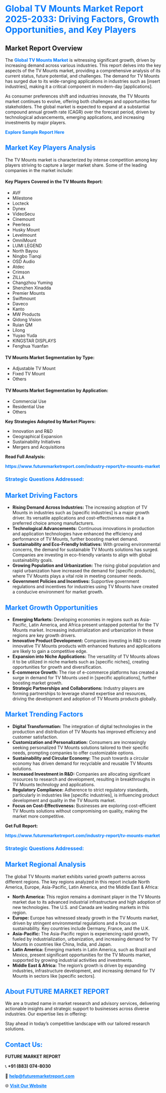 <h1 style="color: #007BFF;">Global TV Mounts Market Report 2025-2033: Driving Factors, Growth Opportunities, and Key Players</h1>

<section id="overview">
<h2>Market Report Overview</h2>
<p>The <a href="https://www.futuremarketreport.com/industry-report/tv-mounts-market" style="color: #007BFF; text-decoration: none;"><strong>Global TV Mounts Market</strong></a> is witnessing significant growth, driven by increasing demand across various industries. This report delves into the key aspects of the TV Mounts market, providing a comprehensive analysis of its current status, future potential, and challenges. The demand for TV Mounts has surged due to its wide-ranging applications in industries such as [insert industries], making it a critical component in modern-day [applications].</p>
<p>As consumer preferences shift and industries innovate, the TV Mounts market continues to evolve, offering both challenges and opportunities for stakeholders. The global market is expected to expand at a substantial compound annual growth rate (CAGR) over the forecast period, driven by technological advancements, emerging applications, and increasing investments by major players.</p>
</section>

<section id="overview">
<p><a href="https://www.futuremarketreport.com/request-sample/reportId=58312" style="color: #007BFF; text-decoration: none;"><strong>Explore Sample Report Here</strong></a></p>
</section>

<section id="key-players">
<h2 style="color: #007BFF;">Market Key Players Analysis</h2>
<p>The TV Mounts market is characterized by intense competition among key players striving to capture a larger market share. Some of the leading companies in the market include:</p>
<h4>Key Players Covered in the TV Mounts Report:</h4>
<ul><li>AVF</li><li>Milestone</li><li>Locteck</li><li>Dynex</li><li>VideoSecu</li><li>Cinemount</li><li>Peerless</li><li>Husky Mount</li><li>Levelmount</li><li>OmniMount</li><li>LUMI LEGEND</li><li>North Bayou</li><li>Ningbo Tianqi</li><li>OSD Audio</li><li>Atdec</li><li>Crimson</li><li>ZILLA</li><li>Changzhou Yuming</li><li>Shenzhen Xinadda</li><li>Premier Mounts</li><li>Swiftmount</li><li>Daveco</li><li>Kanto</li><li>MW Products</li><li>Qidong Vision</li><li>Ruian QM</li><li>Lilong</li><li>Yuyao Yuda</li><li>KINGSTAR DISPLAYS</li><li>Fenghua Yuanfan</li></ul>
<h4>TV Mounts Market Segmentation by Type:</h4>
<ul><li>Adjustable TV Mount</li><li>Fixed TV Mount</li><li>Others</li></ul>

<h4>TV Mounts Market Segmentation by Application:</h4>
<ul><li>Commercial Use</li><li>Residential Use</li><li>Others</li></ul>
<p><strong>Key Strategies Adopted by Market Players:</strong></p>
<ul>
<li>Innovation and R&D</li>
<li>Geographical Expansion</li>
<li>Sustainability Initiatives</li>
<li>Mergers and Acquisitions</li>
</ul>
</section>

<section>
<p><strong>Read Full Analysis: </strong></p><a href="https://www.futuremarketreport.com/industry-report/tv-mounts-market" style="color: #007BFF; text-decoration: none;"><strong>https://www.futuremarketreport.com/industry-report/tv-mounts-market</strong></a>
<h3 style="color: #007BFF;">Strategic Questions Addressed:</h3>
</section>

<section id="driving-factors">
<h2 style="color: #007BFF;">Market Driving Factors</h2>
<ul>
<li><strong>Rising Demand Across Industries:</strong> The increasing adoption of TV Mounts in industries such as [specific industries] is a major growth driver. Its versatile applications and cost-effectiveness make it a preferred choice among manufacturers.</li>
<li><strong>Technological Advancements:</strong> Continuous innovations in production and application technologies have enhanced the efficiency and performance of TV Mounts, further boosting market demand.</li>
<li><strong>Sustainability and Eco-Friendly Initiatives:</strong> With growing environmental concerns, the demand for sustainable TV Mounts solutions has surged. Companies are investing in eco-friendly variants to align with global sustainability goals.</li>
<li><strong>Growing Population and Urbanization:</strong> The rising global population and rapid urbanization have increased the demand for [specific products], where TV Mounts plays a vital role in meeting consumer needs.</li>
<li><strong>Government Policies and Incentives:</strong> Supportive government regulations and incentives for industries using TV Mounts have created a conducive environment for market growth.</li>
</ul>
</section>

<section id="growth-opportunities">
<h2 style="color: #007BFF;">Market Growth Opportunities</h2>
<ul>
<li><strong>Emerging Markets:</strong> Developing economies in regions such as Asia-Pacific, Latin America, and Africa present untapped potential for the TV Mounts market. Increasing industrialization and urbanization in these regions are key growth drivers.</li>
<li><strong>Innovative Product Development:</strong> Companies investing in R&D to create innovative TV Mounts products with enhanced features and applications are likely to gain a competitive edge.</li>
<li><strong>Expansion into Niche Applications:</strong> The versatility of TV Mounts allows it to be utilized in niche markets such as [specific niches], creating opportunities for growth and diversification.</li>
<li><strong>E-commerce Growth:</strong> The rise of e-commerce platforms has created a surge in demand for TV Mounts used in [specific applications], further boosting market growth.</li>
<li><strong>Strategic Partnerships and Collaborations:</strong> Industry players are forming partnerships to leverage shared expertise and resources, driving the development and adoption of TV Mounts products globally.</li>
</ul>
</section>

<section id="trending-factors">
<h2 style="color: #007BFF;">Market Trending Factors</h2>
<ul>
<li><strong>Digital Transformation:</strong> The integration of digital technologies in the production and distribution of TV Mounts has improved efficiency and customer satisfaction.</li>
<li><strong>Customization and Personalization:</strong> Consumers are increasingly seeking personalized TV Mounts solutions tailored to their specific needs, prompting companies to offer customizable options.</li>
<li><strong>Sustainability and Circular Economy:</strong> The push towards a circular economy has driven demand for recyclable and reusable TV Mounts solutions.</li>
<li><strong>Increased Investment in R&D:</strong> Companies are allocating significant resources to research and development, resulting in breakthroughs in TV Mounts technology and applications.</li>
<li><strong>Regulatory Compliance:</strong> Adherence to strict regulatory standards, particularly in industries like [specific industries], is influencing product development and quality in the TV Mounts market.</li>
<li><strong>Focus on Cost-Effectiveness:</strong> Businesses are exploring cost-efficient TV Mounts solutions without compromising on quality, making the market more competitive.</li>
</ul>
</section>

<section>
<p><strong>Get Full Report: </strong></p><a href="https://www.futuremarketreport.com/industry-report/tv-mounts-market" style="color: #007BFF; text-decoration: none;"><strong>https://www.futuremarketreport.com/industry-report/tv-mounts-market</strong></a>
<h3 style="color: #007BFF;">Strategic Questions Addressed:</h3>
</section>


<section id="regional-analysis">
<h2 style="color: #007BFF;">Market Regional Analysis</h2>
<p>The global TV Mounts market exhibits varied growth patterns across different regions. The key regions analyzed in this report include North America, Europe, Asia-Pacific, Latin America, and the Middle East & Africa:</p>
<ul>
<li><strong>North America:</strong> This region remains a dominant player in the TV Mounts market due to its advanced industrial infrastructure and high adoption of new technologies. The U.S. and Canada are leading markets in this region.</li>
<li><strong>Europe:</strong> Europe has witnessed steady growth in the TV Mounts market, driven by stringent environmental regulations and a focus on sustainability. Key countries include Germany, France, and the U.K.</li>
<li><strong>Asia-Pacific:</strong> The Asia-Pacific region is experiencing rapid growth, fueled by industrialization, urbanization, and increasing demand for TV Mounts in countries like China, India, and Japan.</li>
<li><strong>Latin America:</strong> Emerging markets in Latin America, such as Brazil and Mexico, present significant opportunities for the TV Mounts market, supported by growing industrial activities and investments.</li>
<li><strong>Middle East & Africa:</strong> The region’s growth is driven by expanding industries, infrastructure development, and increasing demand for TV Mounts in sectors like [specific sectors].</li>
</ul>
</section>

<footer>
<h2 style="color: #007BFF;">About FUTURE MARKET REPORT</h2>
<p>We are a trusted name in market research and advisory services, delivering actionable insights and strategic support to businesses across diverse industries. Our expertise lies in offering:</p>

<p>Stay ahead in today’s competitive landscape with our tailored research solutions.</p>

<h2 style="color: #007BFF;">Contact Us:</h2>
<p><strong>FUTURE MARKET REPORT</strong></p>
<p>📞 <strong>+91 (883) 074-8030</strong></p>
<p>📧 <strong><a href="mailto:help@futuremarketreport.com" style="color: #007BFF;">help@futuremarketreport.com</a></strong></p>
<p>🌐 <strong><a href="https://www.futuremarketreport.com/" style="color: #007BFF;">Visit Our Website</a></strong></p>
</footer>